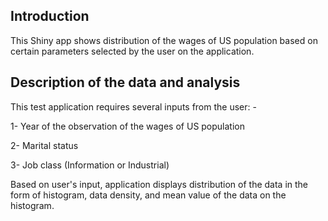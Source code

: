 ## Introduction

This Shiny app shows distribution of the wages of US population based on certain parameters selected by the user on the application.


## Description of the data and analysis
This test application requires several inputs from the user: -

1- Year of the observation of the wages of US population

2- Marital status

3- Job class (Information or Industrial)

Based on user's input, application displays distribution of the data in the form of histogram, data density, and mean value of the data on the histogram.
